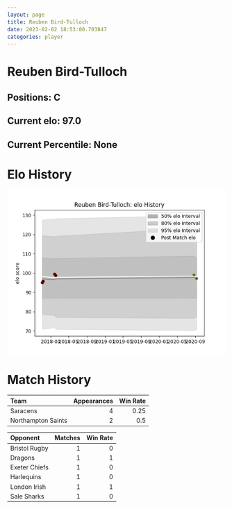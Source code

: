 ```yaml
---  
layout: page  
title: Reuben Bird-Tulloch  
date: 2023-02-02 18:53:00.703847  
categories: player  
---
```

# Reuben Bird-Tulloch

## Positions: C

## Current elo: 97.0

## Current Percentile: None

# Elo History


![elo history](history_ReubenBird-Tulloch.png)
# Match History


| Team               |   Appearances |   Win Rate |
|:-------------------|--------------:|-----------:|
| Saracens           |             4 |       0.25 |
| Northampton Saints |             2 |       0.5  |

| Opponent      |   Matches |   Win Rate |
|:--------------|----------:|-----------:|
| Bristol Rugby |         1 |          0 |
| Dragons       |         1 |          1 |
| Exeter Chiefs |         1 |          0 |
| Harlequins    |         1 |          0 |
| London Irish  |         1 |          1 |
| Sale Sharks   |         1 |          0 |